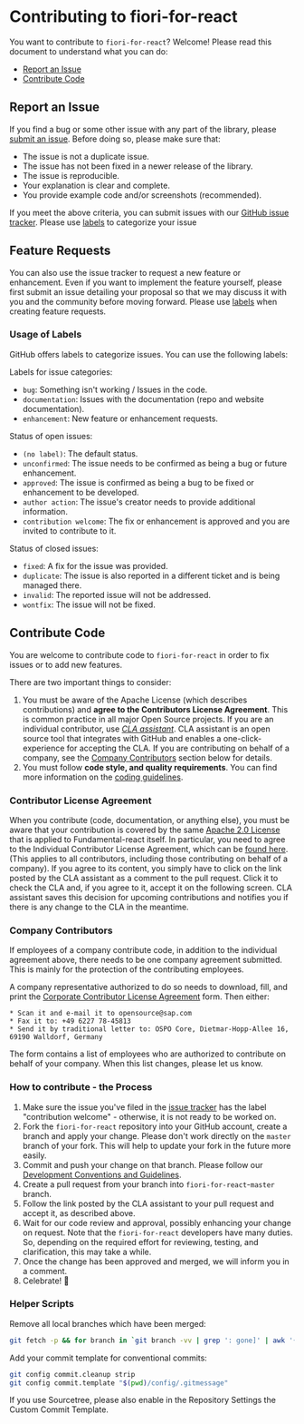 # Contributing to fiori-for-react

You want to contribute to `fiori-for-react`? Welcome! Please read this document to understand what you can do:
 * [Report an Issue](#report-an-issue)
 * [Contribute Code](#contribute-code)
 
## Report an Issue
If you find a bug or some other issue with any part of the library, please [submit an issue](https://github.com/SAP/fiori-for-react/issues). Before doing so, please make sure that:

- The issue is not a duplicate issue.
- The issue has not been fixed in a newer release of the library.
- The issue is reproducible.
- Your explanation is clear and complete.
- You provide example code and/or screenshots (recommended).

If you meet the above criteria, you can submit issues with our [GitHub issue tracker](https://github.com/SAP/fiori-for-react/issues/new). Please use [labels](#usage-of-labels) to categorize your issue

## Feature Requests

You can also use the issue tracker to request a new feature or enhancement. Even if you want to implement the feature yourself, please first submit an issue detailing your proposal so that we may discuss it with you and the community before moving forward. Please use [labels](#usage-of-labels) when creating feature requests.

### Usage of Labels

GitHub offers labels to categorize issues. You can use the following labels:

Labels for issue categories:

- `bug`: Something isn't working / Issues in the code.
- `documentation`: Issues with the documentation (repo and website documentation).
- `enhancement`: New feature or enhancement requests.

Status of open issues:

- `(no label)`: The default status.
- `unconfirmed`: The issue needs to be confirmed as being a bug or future enhancement.
- `approved`: The issue is confirmed as being a bug to be fixed or enhancement to be developed.
- `author action`: The issue's creator needs to provide additional information.
- `contribution welcome`: The fix or enhancement is approved and you are invited to contribute to it.

Status of closed issues:

- `fixed`: A fix for the issue was provided.
- `duplicate`: The issue is also reported in a different ticket and is being managed there.
- `invalid`: The reported issue will not be addressed.
- `wontfix`: The issue will not be fixed.

## Contribute Code

You are welcome to contribute code to `fiori-for-react` in order to fix issues or to add new features.

There are two important things to consider:

1.  You must be aware of the Apache License (which describes contributions) and **agree to the Contributors License Agreement**. This is common practice in all major Open Source projects. If you are an individual contributor, use _[CLA assistant](https://cla-assistant.io/)_. CLA assistant is an open source tool that integrates with GitHub and enables a one-click-experience for accepting the CLA. If you are contributing on behalf of a company, see the [Company Contributors](#company-contributors) section below for details.
2.  You must follow **code style, and quality requirements**. You can find more information on the [coding guidelines](/docs/Guidelines.md).

### Contributor License Agreement

When you contribute (code, documentation, or anything else), you must be aware that your contribution is covered by the same [Apache 2.0 License](http://www.apache.org/licenses/LICENSE-2.0) that is applied to Fundamental-react itself.
In particular, you need to agree to the Individual Contributor License Agreement,
which can be [found here](https://gist.github.com/CLAassistant/bd1ea8ec8aa0357414e8).
(This applies to all contributors, including those contributing on behalf of a company). If you agree to its content, you simply have to click on the link posted by the CLA assistant as a comment to the pull request. Click it to check the CLA and, if you agree to it, accept it on the following screen. CLA assistant saves this decision for upcoming contributions and notifies you if there is any change to the CLA in the meantime.

### Company Contributors

If employees of a company contribute code, in addition to the individual agreement above, there needs to be one company agreement submitted. This is mainly for the protection of the contributing employees.

A company representative authorized to do so needs to download, fill, and print the [Corporate Contributor License Agreement](/docs/SAP%20Corporate%20Contributor%20License%20Agreement.pdf) form. Then either:

    * Scan it and e-mail it to opensource@sap.com
    * Fax it to: +49 6227 78-45813
    * Send it by traditional letter to: OSPO Core, Dietmar-Hopp-Allee 16, 69190 Walldorf, Germany

The form contains a list of employees who are authorized to contribute on behalf of your company. When this list changes, please let us know.

### How to contribute - the Process

1.  Make sure the issue you've filed in the [issue tracker](https://github.com/SAP/fiori-for-react/issues) has the label "contribution welcome" - otherwise, it is not ready to be worked on.
2. Fork the `fiori-for-react` repository into your GitHub account, create a branch and apply your change. Please don't work directly on the `master` branch of your fork. This will help to update your fork in the future more easily.
3. Commit and push your change on that branch.
      Please follow our [Development Conventions and Guidelines](/docs/Guidelines.md).
4. Create a pull request from your branch into `fiori-for-react`-`master` branch.
5. Follow the link posted by the CLA assistant to your pull request and accept it, as described above.
6. Wait for our code review and approval, possibly enhancing your change on request.
      Note that the `fiori-for-react` developers have many duties. So, depending on the required effort for reviewing, testing, and clarification, this may take a while.
7. Once the change has been approved and merged, we will inform you in a comment.
8. Celebrate! 🎉

### Helper Scripts
Remove all local branches which have been merged:
```bash
git fetch -p && for branch in `git branch -vv | grep ': gone]' | awk '{print $1}'`; do git branch -D $branch; done
```
Add your commit template for conventional commits:
```bash
git config commit.cleanup strip
git config commit.template "$(pwd)/config/.gitmessage"
```
If you use Sourcetree, please also enable in the Repository Settings the Custom Commit Template.

 

